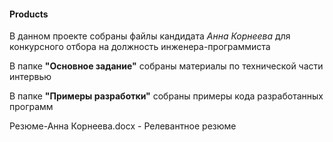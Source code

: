 #### Products
  В данном проекте собраны файлы кандидата _Анна Корнеева_ для конкурсного отбора на должность инженера-программиста
   
   В папке **"Основное задание"** собраны материалы по технической части интервью
   
   В папке **"Примеры разработки"** собраны примеры кода разработанных программ
       
   Резюме-Анна Корнеева.docx  - Релевантное резюме
